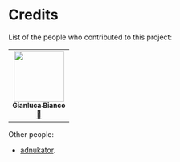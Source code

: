 # Credits

List of the people who contributed to this project:

<!-- ALL-CONTRIBUTORS-LIST:START - Do not remove or modify this section -->
<!-- prettier-ignore-start -->
<!-- markdownlint-disable -->
<table>
  <tr>
    <td align="center"><a href="https://justwhit3.github.io/"><img src="https://avatars.githubusercontent.com/u/48323961?v=4?s=100" width="100px;" alt=""/><br /><sub><b>Gianluca Bianco</b></sub></a><br /><a href="#projectManagement-JustWhit3" title="Project Management">📆</a></td>
</table>

<!-- markdownlint-restore -->
<!-- prettier-ignore-end -->

<!-- ALL-CONTRIBUTORS-LIST:END -->

Other people:

- [adnukator](https://www.reddit.com/user/adnukator).
